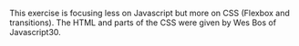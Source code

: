 This exercise is focusing less on Javascript but more on CSS (Flexbox and transitions).
The HTML and parts of the CSS were given by Wes Bos of Javascript30.